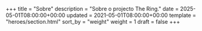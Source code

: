 +++
title = "Sobre"
description = "Sobre o projecto The Ring."
date = 2025-05-01T08:00:00+00:00
updated = 2021-05-01T08:00:00+00:00
template = "heroes/section.html"
sort_by = "weight"
weight = 1
draft = false
+++
